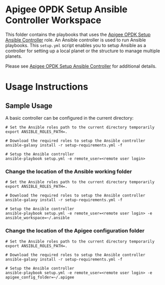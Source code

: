 # Apigee OPDK Setup Ansible Controller Workspace

This folder contains the playbooks that uses the [Apigee OPDK Setup Ansible Controller](https://github.com/carlosfrias/apigee-opdk-setup-ansible-controller) 
role. An Ansible controller is used to run Ansible playbooks. This `setup.yml` script enables you to setup 
Ansible as a controller for setting up a local planet or the structure to manage multiple planets.

Please see [Apigee OPDK Setup Ansible Controller](https://github.com/carlosfrias/apigee-opdk-setup-ansible-controller) 
for additional details.

# Usage Instructions

## Sample Usage 

A basic controller can be configured in the current directory: 

    # Set the Ansible roles path to the current directory temporarily
    export ANSIBLE_ROLES_PATH=.
    
    # Download the required roles to setup the Ansible controller
    ansible-galaxy install -r setup-requirements.yml -f
    
    # Setup the Ansible controller
    ansible-playbook setup.yml -e remote_user=<remote user login>
    
### Change the location of the Ansible working folder
   
    # Set the Ansible roles path to the current directory temporarily
    export ANSIBLE_ROLES_PATH=.
    
    # Download the required roles to setup the Ansible controller
    ansible-galaxy install -r setup-requirements.yml -f
    
    # Setup the Ansible controller
    ansible-playbook setup.yml -e remote_user=<remote user login> -e ansible_workspace=~/.ansible
    
### Change the location of the Apigee configuration folder
   
    # Set the Ansible roles path to the current directory temporarily
    export ANSIBLE_ROLES_PATH=.
    
    # Download the required roles to setup the Ansible controller
    ansible-galaxy install -r setup-requirements.yml -f
    
    # Setup the Ansible controller
    ansible-playbook setup.yml -e remote_user=<remote user login> -e apigee_config_folder=~/.apigee
    




